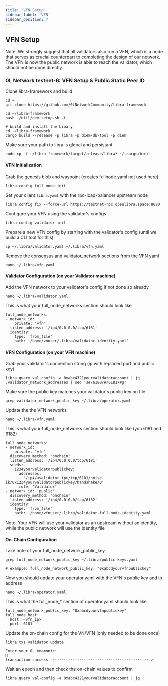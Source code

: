 ```yaml
---
title: "VFN Setup"
sidebar_label: 'VFN'
sidebar_position: 7
---
```



## VFN Setup

Note:
We strongly suggest that all validators also run a VFN, which is a node that serves as crucial counterpart to completing the design of our network. The VFN is how the public network is able to reach the validator, which should not be done directly.


### 0L Network testnet-6: VFN Setup & Public Static Peer ID

Clone libra-framework and build   
```
cd ~
git clone https://github.com/0LNetworkCommunity/libra-framework

cd ~/libra-framework
bash ./util/dev_setup.sh -t

# build and install the binary
cd ~/libra-framework
cargo build --release -p libra -p diem-db-tool -p diem
```

Make sure your path to libra is global and persistant
```
sudo cp -f ~/libra-framework/target/release/libra* ~/.cargo/bin/
```


#### VFN initialization
Grab the genesis blob and waypoint (creates fullnode.yaml not used here)
```
libra config full node-init
```

Set your client `libra.yaml` with the rpc-load-balancer upstream node
```
libra config fix --force-url https://testnet-rpc.openlibra.space:8080
```

Configure your VFN using the validator's configs
```
libra config validator-init
```

Prepare a new VFN config by starting with the validator's config (until we build a CLI tool for this)
```
cp ~/.libra/validator.yaml ~/.libra/vfn.yaml
```

Remove the consensus and validator_network sections from the VFN yaml
```
nano ~/.libra/vfn.yaml
```

#### Validator Configuration (on your Validator machine)
Add the VFN network to your validator's config if not done so already
```
nano ~/.libra/validator.yaml
```

This is what your full_node_networks section should look like
```
full_node_networks:
- network_id:
    private: 'vfn'
  listen_address: '/ip4/0.0.0.0/tcp/6181'
  identity:
    type: 'from_file'
    path: '/home/vnuser/.libra/validator-identity.yaml'
```

#### VFN Configuration (on your VFN machine)
Grab your validator's connection string (ip with replaced port and public key)
```
libra query val-config -a 0xabc4321yourvalidatoraccount | jq .validator_network_addresses | sed 's#/6180/#/6181/#g'
```

Make sure the public key matches your validator's public key on file
```
grep validator_network_public_key ~/.libra/operator.yaml
```

Update the the VFN networks
```
nano ~/.libra/vfn.yaml
```

This is what your full_node_networks section should look like (you 6181 and 6182)
```
full_node_networks:
- network_id:
    private: 'vfn'
  discovery_method: 'onchain'
  listen_address: '/ip4/0.0.0.0/tcp/6181'
  seeds:
    1234yourvalidatorpublickey:
      addresses:
      - '/ip4/<validator_ip>/tcp/6181/noise-ik/0x1234yourvalidatorpublickey/handshake/0'
      role: 'Validator'
- network_id: 'public'
  discovery_method: 'onchain'
  listen_address: '/ip4/0.0.0.0/tcp/6182'
  identity:
    type: 'from_file'
    path: '/home/vfnuser/.libra/validator-full-node-identity.yaml'
```

Note:
Your VFN will use your validator as an upstream without an identity, while the public network will use the identity file


#### On-Chain Configuration
Take note of your full_node_network_public_key
```
grep full_node_network_public_key ~/.libra/public-keys.yaml

# example: full_node_network_public_key: "0xabcdyourvfnpublickey"
```

Now you should update your operator.yaml with the VFN's public key and ip address
```
nano ~/.libra/operator.yaml
```

This is what the full_node_* section of operator.yaml should look like
```
full_node_network_public_key: "0xabcdyourvfnpublickey"
full_node_host:
  host: <vfn_ip>
  port: 6181
```

Update the on-chain config for the VN/VFN (only needed to be done once)
```
libra txs validator update

Enter your 0L mnemonic:
🔑
transaction success  ··········································· ✓
```

Wait an epoch and then check the on-chain values to confirm
```
libra query val-config -a 0xabc4321yourvalidatoraccount | jq
```
